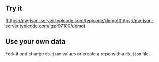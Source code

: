## Try it

[https://my-json-server.typicode.com/typicode/demo](https://my-json-server.typicode.com/igor97100/demo)

## Use your own data

Fork it and change `db.json` values or create a repo with a `db.json` file.
